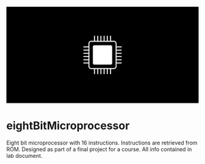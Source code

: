 ![Title Image](./ReadMe.png)
# eightBitMicroprocessor
Eight bit microprocessor with 16 instructions. Instructions are retrieved from ROM. Designed as part of a final project for a course. All info contained in lab document.
